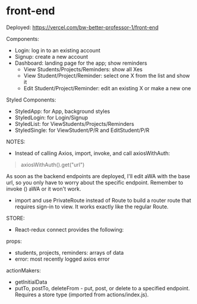 # front-end

Deployed: https://vercel.com/bw-better-professor-1/front-end

Components:
- Login: log in to an existing account
- Signup: create a new account
- Dashboard: landing page for the app; show reminders
    - View Students/Projects/Reminders: show all Xes
    - View Student/Project/Reminder: select one X from the list and show it
    - Edit Student/Project/Reminder: edit an existing X or make a new one

Styled Components:
- StyledApp: for App, background styles
- StyledLogin: for Login/Signup
- StyledList: for ViewStudents/Projects/Reminders
- StyledSingle: for ViewStudent/P/R and EditStudent/P/R

NOTES:
- Instead of calling Axios, import, invoke, and call axiosWithAuth:
> axiosWithAuth().get("url")

As soon as the backend endpoints are deployed, I'll edit aWA with the base url, so you only have to worry about the specific endpoint.
Remember to invoke () aWA or it won't work.

- import and use PrivateRoute instead of Route to build a router route that requires sign-in to view. It works exactly like the regular Route.

STORE:
- React-redux connect provides the following:

props:
- students, projects, reminders: arrays of data
- error: most recently logged axios error

actionMakers:
- getInitialData
- putTo, postTo, deleteFrom - put, post, or delete to a specified endpoint. Requires a store type (imported from actions/index.js).